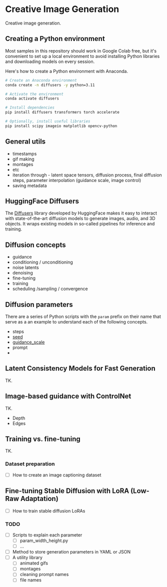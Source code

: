 # Creative Image Generation

Creative image generation.

## Creating a Python environment

Most samples in this repository should work in Google Colab free, but it's convenient to set up a local environment to avoid installing Python libraries and downloading models on every session.

Here's how to create a Python environment with Anaconda.

```sh
# Create an Anaconda environment
conda create -n diffusers -y python=3.11

# Activate the environment
conda activate diffusers

# Install dependencies
pip install diffusers transformers torch accelerate

# Optionally, install useful libraries
pip install scipy imageio matplotlib opencv-python
```

## General utils

- timestamps
- gif making
- montages
- etc
- iteration through - latent space tensors, diffusion process, final diffusion steps, parameter interpolation (guidance scale, image control)
- saving metadata

## HuggingFace Diffusers

The [Diffusers](https://huggingface.co/docs/diffusers/index) library developed by HuggingFace makes it easy to interact with state-of-the-art diffusion models to generate images, audio, and 3D objects.
It wraps existing models in so-called pipelines for inference and training.

## Diffusion concepts

- guidance
- conditioning / unconditioning
- noise latents
- denoising
- fine-tuning
- training
- scheduling /sampling / convergence

## Diffusion parameters

There are a series of Python scripts with the `param` prefix on their name that serve as a an example to understand each of the following concepts.

- steps
- [seed](param_seed.py)
- [guidance_scale](param_guidance_scale.py)
- prompt
- 

## Latent Consistency Models for Fast Generation

TK.

## Image-based guidance with ControlNet

TK.

- Depth
- Edges

## Training vs. fine-tuning

TK.

### Dataset preparation

- [ ] How to create an image captioning dataset

## Fine-tuning Stable Diffusion with LoRA (Low-Raw Adaptation)

- [ ] How to train stable diffusion LoRAs

### TODO

- [ ] Scripts to explain each parameter
    - [ ] param_width_height.py
    - [ ] ...
- [ ] Method to store generation parameters in YAML or JSON
- [ ] A utility library
  - [ ] animated gifs
  - [ ] montages
  - [ ] cleaning prompt names
  - [ ] file names